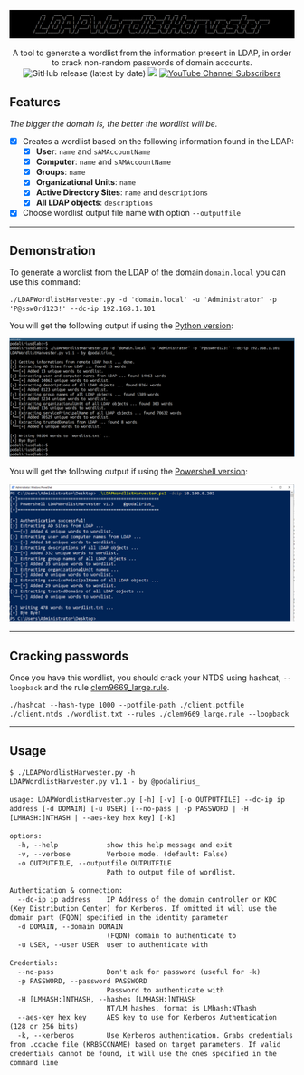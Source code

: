 ![](.github/banner.png)

<p align="center">
    A tool to generate a wordlist from the information present in LDAP, in order to crack non-random passwords of domain accounts.
    <br>
    <img alt="GitHub release (latest by date)" src="https://img.shields.io/github/v/release/p0dalirius/ExtractBitlockerKeys">
    <a href="https://twitter.com/intent/follow?screen_name=podalirius_" title="Follow"><img src="https://img.shields.io/twitter/follow/podalirius_?label=Podalirius&style=social"></a>
    <a href="https://www.youtube.com/c/Podalirius_?sub_confirmation=1" title="Subscribe"><img alt="YouTube Channel Subscribers" src="https://img.shields.io/youtube/channel/subscribers/UCF_x5O7CSfr82AfNVTKOv_A?style=social"></a>
    <br>
</p>

## Features

_The bigger the domain is, the better the wordlist will be._

 - [x] Creates a wordlist based on the following information found in the LDAP:
   - [x] **User**: `name` and `sAMAccountName`
   - [x] **Computer**: `name` and `sAMAccountName`
   - [x] **Groups**: `name`
   - [x] **Organizational Units**: `name`
   - [x] **Active Directory Sites**: `name` and `descriptions`
   - [x] **All LDAP objects**: `descriptions`
 - [x] Choose wordlist output file name with option `--outputfile`

---

## Demonstration

To generate a wordlist from the LDAP of the domain `domain.local` you can use this command:

```
./LDAPWordlistHarvester.py -d 'domain.local' -u 'Administrator' -p 'P@ssw0rd123!' --dc-ip 192.168.1.101
```

You will get the following output if using the [Python version](LDAPWordlistHarvester.py):

![](./.github/example_python.png)

You will get the following output if using the [Powershell version](LDAPWordlistHarvester.ps1):

![](./.github/example_powershell.png)

---

## Cracking passwords

Once you have this wordlist, you should crack your NTDS using hashcat, `--loopback` and the rule [clem9669_large.rule](https://github.com/clem9669/hashcat-rule/blob/master/clem9669_large.rule).

```
./hashcat --hash-type 1000 --potfile-path ./client.potfile ./client.ntds ./wordlist.txt --rules ./clem9669_large.rule --loopback
```

---

## Usage

```
$ ./LDAPWordlistHarvester.py -h
LDAPWordlistHarvester.py v1.1 - by @podalirius_

usage: LDAPWordlistHarvester.py [-h] [-v] [-o OUTPUTFILE] --dc-ip ip address [-d DOMAIN] [-u USER] [--no-pass | -p PASSWORD | -H [LMHASH:]NTHASH | --aes-key hex key] [-k]

options:
  -h, --help            show this help message and exit
  -v, --verbose         Verbose mode. (default: False)
  -o OUTPUTFILE, --outputfile OUTPUTFILE
                        Path to output file of wordlist.

Authentication & connection:
  --dc-ip ip address    IP Address of the domain controller or KDC (Key Distribution Center) for Kerberos. If omitted it will use the domain part (FQDN) specified in the identity parameter
  -d DOMAIN, --domain DOMAIN
                        (FQDN) domain to authenticate to
  -u USER, --user USER  user to authenticate with

Credentials:
  --no-pass             Don't ask for password (useful for -k)
  -p PASSWORD, --password PASSWORD
                        Password to authenticate with
  -H [LMHASH:]NTHASH, --hashes [LMHASH:]NTHASH
                        NT/LM hashes, format is LMhash:NThash
  --aes-key hex key     AES key to use for Kerberos Authentication (128 or 256 bits)
  -k, --kerberos        Use Kerberos authentication. Grabs credentials from .ccache file (KRB5CCNAME) based on target parameters. If valid credentials cannot be found, it will use the ones specified in the command line
```
